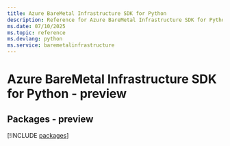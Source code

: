 ```yaml
---
title: Azure BareMetal Infrastructure SDK for Python
description: Reference for Azure BareMetal Infrastructure SDK for Python
ms.date: 07/10/2025
ms.topic: reference
ms.devlang: python
ms.service: baremetalinfrastructure
---
```

# Azure BareMetal Infrastructure SDK for Python - preview
## Packages - preview
[!INCLUDE [packages](baremetal-infrastructure-index.md)]